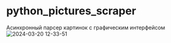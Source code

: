 # python_pictures_scraper
Асинхронный парсер картинок с графическим интерфейсом
![2024-03-20 12-33-51](https://github.com/IvanZaycev0717/python_pictures_scraper/assets/111955306/95dc13f8-a6b2-451d-8227-fa62cb435dd7)
